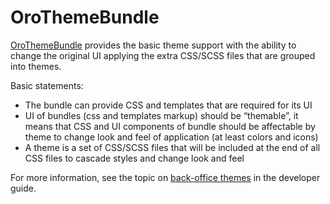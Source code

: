 <a id="bundle-docs-platform-theme-bundle"></a>

# OroThemeBundle

<a href="https://github.com/oroinc/platform/tree/master/src/Oro/Bundle/ThemeBundle" target="_blank">OroThemeBundle</a> provides the basic theme support with the ability to change the original UI applying the extra CSS/SCSS files that are grouped into themes.

Basic statements:

* The bundle can provide CSS and templates that are required for its UI
* UI of bundles (css and templates markup) should be “themable”, it means that CSS and UI components of bundle should be affectable by theme to change look and feel of application (at least colors and icons)
* A theme is a set of CSS/SCSS files that will be included at the end of all CSS files to cascade styles and change look and feel

For more information, see the topic on [back-office themes](../../../frontend/back-office/themes.md#book-themes) in the developer guide.

<!-- Frontend -->
